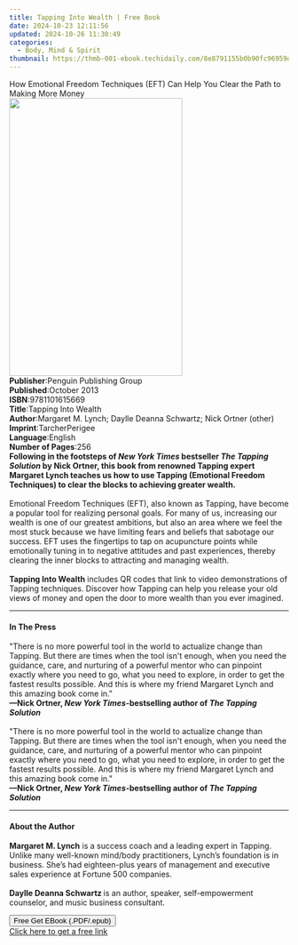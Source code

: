 ```yaml
---
title: Tapping Into Wealth | Free Book
date: 2024-10-23 12:11:56
updated: 2024-10-26 11:30:49
categories:
  - Body, Mind & Spirit
thumbnail: https://thmb-001-ebook.techidaily.com/8e8791155b0b90fc96959da037d11fd201845a957fe17315567b1bc266d968e1.jpg
---
```

<main id="book-container">
  <div class="flex flex-col">
    <div class="book-brief flex-1 py-6 px-4 sm:p-6 md:py-10 md:px-8">
      <!-- brief-->
      <div class="book-brief-main">
        How Emotional Freedom Techniques (EFT) Can Help You Clear the Path to
        Making More Money
      </div>
    </div>
    <div
      class="book-meta-info flex-1 grid gap-4 col-start-1 col-end-3 row-start-1 sm:mb-6 sm:grid-cols-4 lg:gap-6 lg:col-start-2 lg:row-end-6 lg:row-span-6 lg:mb-0"
    >
      <div
        class="book-meta-info-left place-content-center mt-4 p-4 text-sm leading-6 col-start-2 col-span-2 dark:text-slate-400"
      >
        <img
          class="w-full h-500 object-cover rounded-lg sm:h-255 sm:col-span-2 lg:col-span-full"
          src="https://img-001-ebook.techidaily.com/190f630f99cb9d6ec20637317a2b67487e14b7e4ca55bf0a62249a9e153f4867.jpg"
          alt=""
          width="312"
          height="500"
        />
      </div>
      <div
        class="book-meta-info-right mt-2 col-start-1 row-start-2 col-span-3 self-center"
      >
        <!-- meta data  -->
        <div class="flex flex-col px-4 md:px-8">
          <div class="flex-1">
            <strong>Publisher</strong>:<span class="px-2"
              >Penguin Publishing Group</span
            >
          </div>
          <div class="flex-1">
            <strong>Published</strong>:<span class="px-2">October 2013</span>
          </div>
          <div class="flex-1">
            <strong>ISBN</strong>:<span class="px-2">9781101615669</span>
          </div>
          <div class="flex-1">
            <strong>Title</strong>:<span class="px-2">Tapping Into Wealth</span>
          </div>
          <div class="flex-1">
            <strong>Author</strong>:<span class="px-2"
              >Margaret M. Lynch; Daylle Deanna Schwartz; Nick Ortner
              (other)</span
            >
          </div>
          <div class="flex-1">
            <strong>Imprint</strong>:<span class="px-2">TarcherPerigee</span>
          </div>
          <div class="flex-1">
            <strong>Language</strong>:<span class="px-2">English</span>
          </div>
          <div class="flex-1">
            <strong>Number of Pages</strong>:<span class="px-2">256</span>
          </div>
        </div>
      </div>
    </div>
    <div class="book-description flex-1 py-6 px-4 sm:p-6 md:py-10 md:px-8">
      <div class="book-description-main">
        <div accordion-content="" id="description">
          <b
            ><b>Following in the footsteps of </b><i><b>New York Times </b></i
            ><b
              >bestseller <i>The Tapping Solution </i>by Nick Ortner, this book
              from renowned Tapping expert Margaret Lynch teaches us how to use
              Tapping (Emotional Freedom Techniques) to clear the blocks to
              achieving greater wealth.
            </b></b
          ><br /><br />Emotional Freedom Techniques (EFT), also known as
          Tapping, have become a popular tool for realizing personal goals. For
          many of us, increasing our wealth is one of our greatest ambitions,
          but also an area where we feel the most stuck because we have limiting
          fears and beliefs that sabotage our success. EFT uses
          the&nbsp;fingertips to tap on acupuncture points while emotionally
          tuning in to negative attitudes and past experiences, thereby clearing
          the inner blocks to attracting and managing wealth.<br /><br /><b
            >Tapping Into Wealth</b
          >
          includes QR codes that link to video demonstrations of Tapping
          techniques. Discover how Tapping can help you release your old views
          of money and&nbsp;open the door to more wealth than you ever imagined.
        </div>
        <div class="accordion-fader"></div>
      </div>
    </div>
    <div class="book-excerpts flex-1 py-6 px-4 sm:p-6 md:py-10 md:px-8">
      <!-- excerpts-->
      <div class="book-excerpts-main">
        <hr />
        <h4 class="placeholder placeholder-heading">
          <span>In The Press</span>
        </h4>
        <p>
          "There is no more powerful tool in the world to actualize change than
          Tapping. But there are times when the tool isn't enough, when you need
          the guidance, care, and nurturing of a powerful mentor who can
          pinpoint exactly where you need to go, what you need to explore, in
          order to get the fastest results possible. And this is where my friend
          Margaret Lynch and this amazing book come in."<br /><b
            >—Nick Ortner, <i>New York Times</i>-bestselling author of
            <i>The Tapping Solution</i></b
          ><br /><br />"There is no more powerful tool in the world to actualize
          change than Tapping. But there are times when the tool isn't enough,
          when you need the guidance, care, and nurturing of a powerful mentor
          who can pinpoint exactly where you need to go, what you need to
          explore, in order to get the fastest results possible. And this is
          where my friend Margaret Lynch and this amazing book come in."<br /><b
            >—Nick Ortner, <i>New York Times</i>-bestselling author of
            <i>The Tapping Solution</i></b
          >
        </p>
      </div>
    </div>
    <div class="book-about-author flex-1 py-6 px-4 sm:p-6 md:py-10 md:px-8">
      <!-- about author-->
      <div class="book-main-author-main">
        <hr />
        <h4 class="placeholder placeholder-heading">
          <span>About the Author</span>
        </h4>
        <p>
          <b><b>Margaret M. Lynch</b></b> is a success coach and a leading
          expert in Tapping. Unlike many well-known mind/body practitioners,
          Lynch’s foundation is in business. She’s had eighteen-plus years of
          management and executive sales&nbsp;experience&nbsp;at&nbsp;Fortune
          500 companies.<br /><br /><b><b>Daylle Deanna Schwartz</b> </b>is an
          author, speaker, self-empowerment counselor, and music business
          consultant.
        </p>
      </div>
    </div>
    <div class="book-free-get flex-1 py-6 px-4 sm:p-6 md:py-10 md:px-8">
      <button
        id="btn-free-get"
        class="bg-blue-500 hover:bg-blue-700 text-white font-bold py-2 px-4 rounded"
      >
        Free Get EBook (.PDF/.epub)
      </button>
      <div id="countdown-display" class="px-2 text-lg mt-2"></div>
      <a
        id="free-link"
        class="hidden bg-blue-500 hover:bg-blue-700 text-white font-bold py-2 px-4 rounded"
        href="https://www.ebooks.com/en-us/book/1207181/tapping-into-wealth/margaret-m-lynch/"
        target="_blank"
        >Click here to get a free link</a
      >
    </div>
    <script>
      let countdownTime = 0;
      let countdownInterval = null;
      document
        .getElementById('btn-free-get')
        .addEventListener('click', startCountdown);
      function startCountdown() {
        countdownTime = new Date().getTime() + 60000 * 3;
        countdownInterval = setInterval(updateCountdown, 1000);
        document.getElementById('btn-free-get').disabled = true;
        document
          .getElementById('btn-free-get')
          .classList.add('bg-gray-500', 'cursor-not-allowed');
      }
      function updateCountdown() {
        let currentTime = new Date().getTime();
        let timeLeft = countdownTime - currentTime;
        let secondsLeft = Math.floor(timeLeft / 1000);
        document.getElementById('countdown-display').innerHTML =
          `Remaining time: ${secondsLeft} seconds.`;
        if (secondsLeft <= 0) {
          clearInterval(countdownInterval);
          document.getElementById('btn-free-get').classList.add('hidden');
          document.getElementById('free-link').classList.remove('hidden');
          document.getElementById('countdown-display').innerHTML = '';
        }
      }
    </script>
  </div>
</main>
